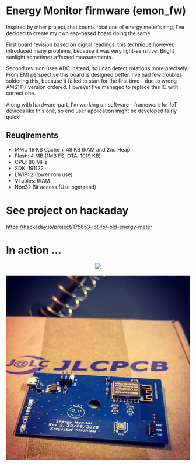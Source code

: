 #  Energy Monitor firmware (emon_fw)

Inspired by other project, that counts rotations of energy meter's ring, I've decided to create my own esp-based board doing the same.

First board revision based on digital readings, this technique however, introduced many problems, because it was very light-sensitive. Bright sunlight sometimes affected measurements.

Second revision uses ADC instead, so I can detect rotations more precisely. From EMI perspective this board is designed better. I've had few troubles soldering this, because it failed to start for the first time - due to wrong AMS1117 version ordered. However I've managed to replace this IC with correct one.

Along with hardware-part, I'm working on software - framework for IoT devices like this one, so end user application might be developed fairly quick!

## Reuqirements
- MMU 16 KB Cache + 48 KB IRAM and 2nd Heap
- Flash: 4 MB (1MB FS, OTA: 1019 KB)
- CPU: 80 MHz
- SDK: 191122
- LWIP: 2 (lower rom use)
- VTables: IRAM
- Non32 Bit access (Use pgm read)

# See project on hackaday
https://hackaday.io/project/175653-iot-for-old-energy-meter

# In action ...

<p align="center">
  <img src="docfiles/device.png">
</p>

<p align="center">
  <img src="docfiles/pcb.jpg">
</p>
